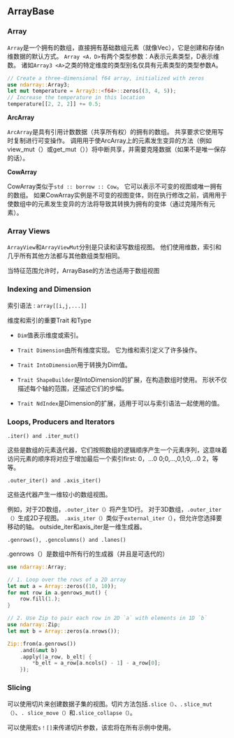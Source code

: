 ## ArrayBase



### Array

`Array`是一个拥有的数组，直接拥有基础数组元素（就像Vec），它是创建和存储n维数据的默认方式。 `Array <A，D>`有两个类型参数：A表示元素类型，D表示维数。 诸如`Array3 <A>`之类的特定维度的类型别名仅具有元素类型的类型参数A。

```rust
// Create a three-dimensional f64 array, initialized with zeros
use ndarray::Array3;
let mut temperature = Array3::<f64>::zeros((3, 4, 5));
// Increase the temperature in this location
temperature[[2, 2, 2]] += 0.5;
```



**ArcArray**

`ArcArray`是具有引用计数数据（共享所有权）的拥有的数组。 共享要求它使用写时复制进行可变操作。 调用用于使ArcArray上的元素发生变异的方法（例如view_mut（）或get_mut（））将中断共享，并需要克隆数据（如果不是唯一保存的话）。



**CowArray**

CowArray类似于`std :: borrow :: Cow`。 它可以表示不可变的视图或唯一拥有的数组。 如果CowArray实例是不可变的视图变体，则在执行修改之前，调用用于使数组中的元素发生变异的方法将导致其转换为拥有的变体（通过克隆所有元素）。



### Array Views

`ArrayView`和`ArrayViewMut`分别是只读和读写数组视图。 他们使用维数，索引和几乎所有其他方法都与其他数组类型相同。

当特征范围允许时，ArrayBase的方法也适用于数组视图



### Indexing and Dimension

索引语法 : `array[[i,j,...]]`



维度和索引的重要Trait 和Type

- `Dim`值表示维度或索引。 

- `Trait Dimension`由所有维度实现。 它为维和索引定义了许多操作。 

- `Trait IntoDimension`用于转换为Dim值。 

- `Trait ShapeBuilder`是IntoDimension的扩展，在构造数组时使用。 形状不仅描述每个轴的范围，还描述它们的步幅。 

- `Trait NdIndex`是Dimension的扩展，适用于可以与索引语法一起使用的值。



### Loops, Producers and Iterators

`.iter() and .iter_mut()`

这些是数组的元素迭代器，它们按照数组的逻辑顺序产生一个元素序列，这意味着访问元素的顺序将对应于增加最后一个索引first: 0，…0 0;0,…,0,1;0,…0 2，等等。



`.outer_iter() and .axis_iter()`

这些迭代器产生一维较小的数组视图。

例如，对于2D数组，`.outer_iter（）`将产生1D行。 对于3D数组，`.outer_iter（）`生成2D子视图。 `.axis_iter（）`类似于`external_iter（`），但允许您选择要移动的轴。 outside_iter和axis_iter是一维生成器。



`.genrows(), .gencolumns() and .lanes()`

.genrows（）是数组中所有行的生成器（并且是可迭代的）

```rust
use ndarray::Array;

// 1. Loop over the rows of a 2D array
let mut a = Array::zeros((10, 10));
for mut row in a.genrows_mut() {
    row.fill(1.);
}

// 2. Use Zip to pair each row in 2D `a` with elements in 1D `b`
use ndarray::Zip;
let mut b = Array::zeros(a.nrows());

Zip::from(a.genrows())
    .and(&mut b)
    .apply(|a_row, b_elt| {
        *b_elt = a_row[a.ncols() - 1] - a_row[0];
    });
```



### Slicing

可以使用切片来创建数据子集的视图。切片方法包括`.slice（）`、. `slice_mut（）`、`. slice_move（）`和`.slice_collapse（）`。

可以使用宏`s！[]`来传递切片参数，该宏将在所有示例中使用。





























